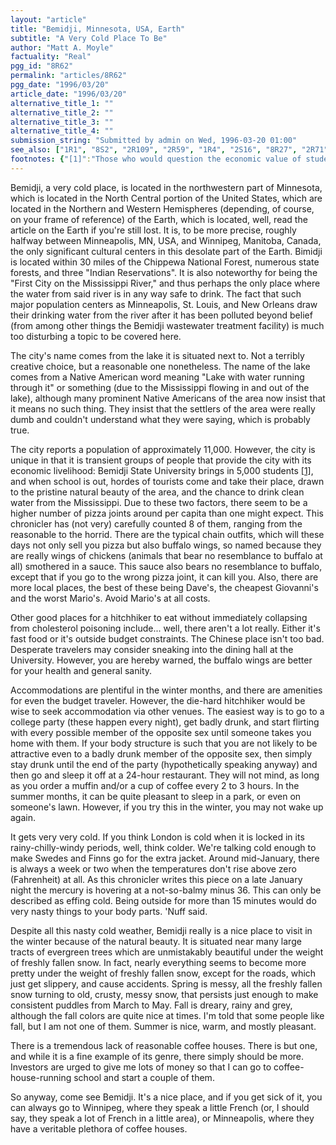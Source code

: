 ```yaml
---
layout: "article"
title: "Bemidji, Minnesota, USA, Earth"
subtitle: "A Very Cold Place To Be"
author: "Matt A. Moyle"
factuality: "Real"
pgg_id: "8R62"
permalink: "articles/8R62"
pgg_date: "1996/03/20"
article_date: "1996/03/20"
alternative_title_1: ""
alternative_title_2: ""
alternative_title_3: ""
alternative_title_4: ""
submission_string: "Submitted by admin on Wed, 1996-03-20 01:00"
see_also: ["1R1", "8S2", "2R109", "2R59", "1R4", "2S16", "8R27", "2R71", "8R61"]
footnotes: {"[1]":"Those who would question the economic value of students because they are perpetually broke are invited to consider how those students become broke in the first place."}
---
```

<div>
<p>Bemidji, a very cold place, is located in the northwestern part of Minnesota, which is located in the North Central portion of the United States, which are located in the Northern and Western Hemispheres (depending, of course, on your frame of reference) of the Earth, which is located, well, read the article on the Earth if you're still lost. It is, to be more precise, roughly halfway between Minneapolis, MN, USA, and Winnipeg, Manitoba, Canada, the only significant cultural centers in this desolate part of the Earth. Bimidji is located within 30 miles of the Chippewa National Forest, numerous state forests, and three "Indian Reservations". It is also noteworthy for being the "First City on the Mississippi River," and thus perhaps the only place where the water from said river is in any way safe to drink. The fact that such major population centers as Minneapolis, St. Louis, and New Orleans draw their drinking water from the river after it has been polluted beyond belief (from among other things the Bemidji wastewater treatment facility) is much too disturbing a topic to be covered here.</p>
<p>The city's name comes from the lake it is situated next to. Not a terribly creative choice, but a reasonable one nonetheless. The name of the lake comes from a Native American word meaning "Lake with water running through it" or something (due to the Mississippi flowing in and out of the lake), although many prominent Native Americans of the area now insist that it means no such thing. They insist that the settlers of the area were really dumb and couldn't understand what they were saying, which is probably true.</p>
<p>The city reports a population of approximately 11,000. However, the city is unique in that it is transient groups of people that provide the city with its economic livelihood: Bemidji State University brings in 5,000 students <a href="#footnotes.1" class="footnote-link">[1]</a>, and when school is out, hordes of tourists come and take their place, drawn to the pristine natural beauty of the area, and the chance to drink clean water from the Mississippi. Due to these two factors, there seem to be a higher number of pizza joints around per capita than one might expect. This chronicler has (not very) carefully counted 8 of them, ranging from the reasonable to the horrid. There are the typical chain outfits, which will these days not only sell you pizza but also buffalo wings, so named because they are really wings of chickens (animals that bear no resemblance to buffalo at all) smothered in a sauce. This sauce also bears no resemblance to buffalo, except that if you go to the wrong pizza joint, it can kill you. Also, there are more local places, the best of these being Dave's, the cheapest Giovanni's and the worst Mario's. Avoid Mario's at all costs.</p>
<p>Other good places for a hitchhiker to eat without immediately collapsing from cholesterol poisoning include... well, there aren't a lot really. Either it's fast food or it's outside budget constraints. The Chinese place isn't too bad. Desperate travelers may consider sneaking into the dining hall at the University. However, you are hereby warned, the buffalo wings are better for your health and general sanity.</p>
<p>Accommodations are plentiful in the winter months, and there are amenities for even the budget traveler. However, the die-hard hitchhiker would be wise to seek accommodation via other venues. The easiest way is to go to a college party (these happen every night), get badly drunk, and start flirting with every possible member of the opposite sex until someone takes you home with them. If your body structure is such that you are not likely to be attractive even to a badly drunk member of the opposite sex, then simply stay drunk until the end of the party (hypothetically speaking anyway) and then go and sleep it off at a 24-hour restaurant. They will not mind, as long as you order a muffin and/or a cup of coffee every 2 to 3 hours. In the summer months, it can be quite pleasant to sleep in a park, or even on someone's lawn. However, if you try this in the winter, you may not wake up again.</p>
<p>It gets very very cold. If you think London is cold when it is locked in its rainy-chilly-windy periods, well, think colder. We're talking cold enough to make Swedes and Finns go for the extra jacket. Around mid-January, there is always a week or two when the temperatures don't rise above zero (Fahrenheit) at all. As this chronicler writes this piece on a late January night the mercury is hovering at a not-so-balmy minus 36. This can only be described as effing cold. Being outside for more than 15 minutes would do very nasty things to your body parts. 'Nuff said.</p>
<p>Despite all this nasty cold weather, Bemidji really is a nice place to visit in the winter because of the natural beauty. It is situated near many large tracts of evergreen trees which are unmistakably beautiful under the weight of freshly fallen snow. In fact, nearly everything seems to become more pretty under the weight of freshly fallen snow, except for the roads, which just get slippery, and cause accidents. Spring is messy, all the freshly fallen snow turning to old, crusty, messy snow, that persists just enough to make consistent puddles from March to May. Fall is dreary, rainy and grey, although the fall colors are quite nice at times. I'm told that some people like fall, but I am not one of them. Summer is nice, warm, and mostly pleasant.</p>
<p>There is a tremendous lack of reasonable coffee houses. There is but one, and while it is a fine example of its genre, there simply should be more. Investors are urged to give me lots of money so that I can go to coffee-house-running school and start a couple of them.</p>
<p>So anyway, come see Bemidji. It's a nice place, and if you get sick of it, you can always go to Winnipeg, where they speak a little French (or, I should say, they speak a lot of French in a little area), or Minneapolis, where they have a veritable plethora of coffee houses.</p>
</div>
